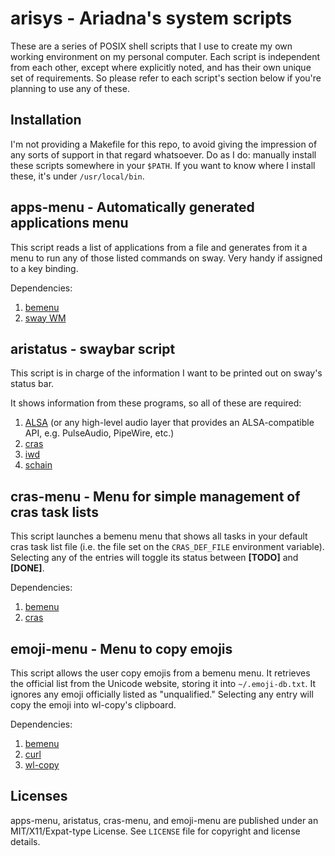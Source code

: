 # arisys - Ariadna's system scripts

These are a series of POSIX shell scripts that I use to create my own working 
environment on my personal computer. Each script is independent from each 
other, except where explicitly noted, and has their own unique set of 
requirements. So please refer to each script's section below if you're planning 
to use any of these.

## Installation

I'm not providing a Makefile for this repo, to avoid giving the impression of
any sorts of support in that regard whatsoever. Do as I do: manually install 
these scripts somewhere in your ``$PATH``. If you want to know where I install
these, it's under ``/usr/local/bin``.

## apps-menu - Automatically generated applications menu

This script reads a list of applications from a file and generates from it a 
menu to run any of those listed commands on sway. Very handy if assigned to a 
key binding.

Dependencies:
1. [bemenu](https://github.com/Cloudef/bemenu)
2. [sway WM](https://swaywm.org/)

## aristatus - swaybar script

This script is in charge of the information I want to be printed out on sway's
status bar.

It shows information from these programs, so all of these are required:
1. [ALSA](https://www.alsa-project.org) (or any high-level audio layer that 
   provides an ALSA-compatible API, e.g. PulseAudio, PipeWire, etc.)
2. [cras](https://github.com/ariadnavigo/cras)
3. [iwd](https://iwd.wiki.kernel.org/)
4. [schain](https://github.com/ariadnavigo/schain)

## cras-menu - Menu for simple management of cras task lists

This script launches a bemenu menu that shows all tasks in your default cras
task list file (i.e. the file set on the ``CRAS_DEF_FILE`` environment
variable). Selecting any of the entries will toggle its status between
**[TODO]** and **[DONE]**.

Dependencies:
1. [bemenu](https://github.com/Cloudef/bemenu)
2. [cras](https://github.com/ariadnavigo/cras)

## emoji-menu - Menu to copy emojis

This script allows the user copy emojis from a bemenu menu. It retrieves the
official list from the Unicode website, storing it into ``~/.emoji-db.txt``. It
ignores any emoji officially listed as "unqualified." Selecting any entry will 
copy the emoji into wl-copy's clipboard.

Dependencies:
1. [bemenu](https://github.com/Cloudef/bemenu)
2. [curl](https://curl.se)
3. [wl-copy](https://github.com/bugaevc/wl-clipboard)

## Licenses

apps-menu, aristatus, cras-menu, and emoji-menu are published under an 
MIT/X11/Expat-type License. See ``LICENSE`` file for copyright and license 
details.
